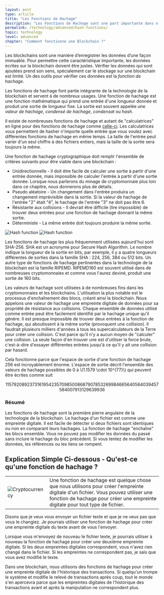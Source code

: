 ```yaml
---
layout: post
type: article
title: "Les Fonctions de Hachage"
description: "Les Fonctions de Hachage sont une part importante dans n’importe quelle blockchain car elles sont utilisées pour vérifier l’intégrité des données."
permalink: /technology/advanced/hash-functions/
topic: technology
level: advanced
chapter: "Comment fonctionne une Blockchain ?"
---
```


Les blockchains sont une manière d’enregistrer les données d’une façon immuable. Pour permettre cette caractéristique importante, les données écrites sur la blockchain doivent être justes. Vérifier les données qui sont ajoutées prend son sens, spécialement car le stockage sur une blockchain est limité. Un des outils pour vérifier ces données est la _fonction de hachage_.

Les fonctions de hachage font partie intégrante de la technologie de la blockchain et servent à de nombreux usages. Une fonction de hachage est une fonction mathématique qui prend une entrée d'une longueur donnée et produit une sortie de longueur fixe. La sortie est souvent appelée une _valeur de hachage_, _condensé de hachage_, _condensat_ ou _hash_.

Il existe de nombreuses fonctions de hachage et autant de "calculatrices" en ligne pour des fonctions de hachage comme [celle-ci](https://www.fileformat.info/tool/hash.htm). Les calculatrices vous permettent de hasher n'importe quelle entrée que vous voulez avec différentes fonctions de hachage en même temps. La taille de l'entrée peut varier d'un seul chiffre à des fichiers entiers, mais la taille de la sortie sera toujours la même.

Une fonction de hachage cryptographique doit remplir l'ensemble de critères suivants pour être viable dans une blockchain :

- Unidirectionnelle - Il doit être facile de calculer une sortie à partir d'une entrée donnée, mais impossible de calculer l'entrée à partir d'une sortie donnée. Lorsque nous parlerons du minage de cryptomonnaie plus loin dans ce chapitre, nous donnerons plus de détails.
- Pseudo aléatoire - Un changement dans l'entrée produira un changement imprévisible dans la sortie. Si la valeur de hachage de l'entrée "2" était "4", le hachage de l'entrée "3" ne doit pas être 6.
- Résistante aux collisions - Il devrait être difficile (lire impossible) de trouver deux entrées pour une fonction de hachage donnant la même sortie.
- Déterministe - La même entrée doit toujours produire la même sortie.

![Hash function](/assets/post_files/technology/advanced/2.2-hash-functions/FR_hash_function_D.jpg)
![Hash function](/assets/post_files/technology/advanced/2.2-hash-functions/FR_hash_function_M.jpg)

Les fonctions de hachage les plus fréquemment utilisées aujourd'hui sont SHA-256. SHA est un acronyme pour Secure Hash Algorithm. Le nombre indique la longueur de la sortie en bits, par exemple, il y a quatre longueurs différentes de sorties dans la famille SHA : 224, 256, 384 ou 512 bits. Un autre type de fonctions de hachage pertinentes dans la technologie de la blockchain est la famille RIPEMD. RIPEMD160 est souvent utilisé dans de nombreuses cryptomonnaies et comme vous l'aurez deviné, produit une sortie de 160 bits.

Les valeurs de hachage sont utilisées à de nombreuses fins dans les cryptomonnaies et les blockchains. L'utilisation la plus notable est le processus d'enchaînement des blocs, créant ainsi la blockchain. Nous appelons une valeur de hachage une empreinte digitale de données pour sa propriété de résistance aux collisions. Chaque ensemble de données utilisé comme entrée peut être facilement identifié par le hachage unique qu'il génère. Il est presque impossible de trouver deux entrées à la fonction de hachage, qui aboutissent à la même sortie (provoquent une collision). Il faudrait plusieurs milliers d'années à tous les supercalculateurs de la Terre pour créer une collision. C'est parce qu'il n'y a aucun moyen de "calculer" une collision. La seule façon d'en trouver une est d'utiliser la force brute, c'est-à-dire d'essayer différentes entrées jusqu'à ce qu'il y ait une collision par hasard.

Cela fonctionne parce que l'espace de sortie d'une fonction de hachage 256 est incroyablement énorme. L'espace de sortie décrit l'ensemble des valeurs de hachage possibles de 0 à \\(1.1579 \cdot 10^{77}\\) qui peuvent être écrites comme suit

$$
115792089237316195423570985008687907853269984665640564039457584007913129639936
$$

### Résumé

Les fonctions de hachage sont la première pierre angulaire de la technologie de la blockchain. Le hachage d'un fichier est comme une empreinte digitale. Il est facile de détecter si deux fichiers sont identiques ou non en comparant leurs hachages. La fonction de hachage "enchaîne" les blocs ensemble. Vous ne pouvez pas modifier les données du passé sans inclure le hachage du bloc précédent. Si vous tentez de modifier les données, les références ou les liens se rompent.

## Explication Simple Ci-dessous - Qu'est-ce qu'une fonction de hachage ?

<table class="table lead">
    <tr>
        <td class="icon"><img src="/assets/post_files/eli5/what-is-a-hash-function/Hash.jpg" alt="Cryptocurrency"></td>
        <td>
            Une fonction de hachage est quelque chose que nous utilisons pour créer l'empreinte digitale d'un fichier. Vous pouvez utiliser une fonction de hachage pour créer une empreinte digitale pour tout type de fichier.
        </td>
    </tr>
</table>

Disons que je veux vous envoyer un fichier texte et que je ne veux pas que vous le changiez. Je pourrais utiliser une fonction de hachage pour créer une empreinte digitale du texte avant de vous l'envoyer.

Lorsque vous m'envoyez de nouveau le fichier texte, je pourrais utiliser à nouveau la fonction de hachage pour créer une deuxième empreinte digitale. Si les deux empreintes digitales correspondent, vous n'avez rien changé dans le fichier. Si les empreintes ne correspondent pas, je sais que vous avez modifié le texte.

Dans une blockchain, nous utilisons des fonctions de hachage pour créer une empreinte digitale de l'historique des transactions. Si quelqu'un trompe le système et modifie le relevé de transactions après coup, tout le monde s'en apercevra parce que les empreintes digitales de l'historique des transactions avant et après la manipulation ne correspondent plus.
